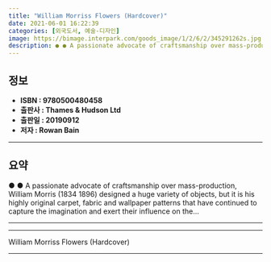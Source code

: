 ```yaml
---
title: "William Morriss Flowers (Hardcover)"
date: 2021-06-01 16:22:39
categories: [외국도서, 예술-디자인]
image: https://bimage.interpark.com/goods_image/1/2/6/2/345291262s.jpg
description: ● ● A passionate advocate of craftsmanship over mass-production, William Morris (1834 1896) designed a huge variety of objects, but it is his highly original
---
```


## **정보**

- **ISBN : 9780500480458**
- **출판사 : Thames & Hudson Ltd**
- **출판일 : 20190912**
- **저자 : Rowan Bain**

------



## **요약**

●  ●  A passionate advocate of craftsmanship over mass-production, William Morris (1834 1896) designed a huge variety of objects, but it is his highly original carpet, fabric and wallpaper patterns that have continued to capture the imagination and exert their influence on the... 

------



------


William Morriss Flowers (Hardcover) 

------


